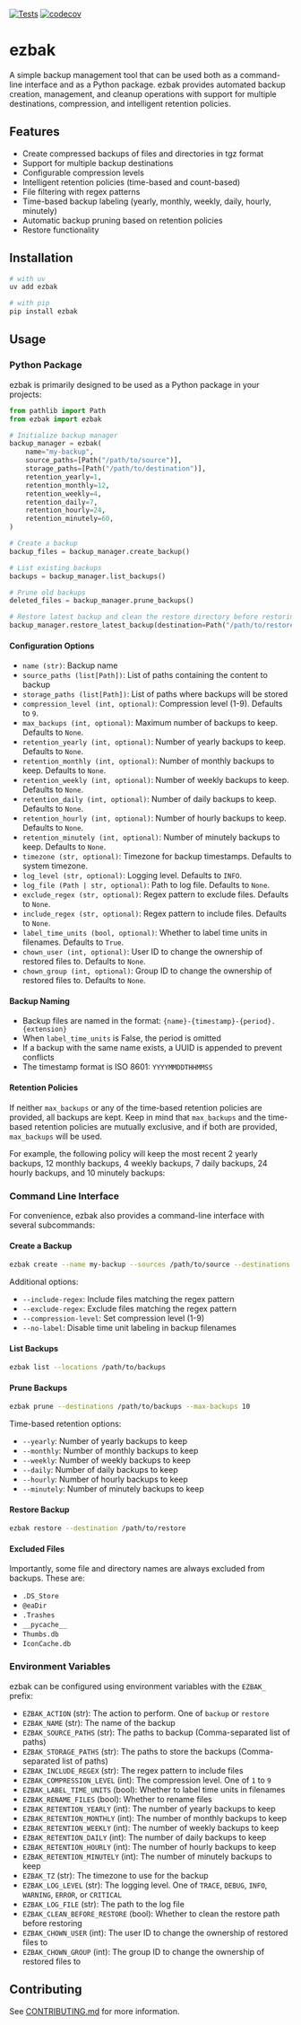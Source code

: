 [![Tests](https://github.com/natelandau/ezbak/actions/workflows/test.yml/badge.svg)](https://github.com/natelandau/ezbak/actions/workflows/test.yml) [![codecov](https://codecov.io/gh/natelandau/ezbak/graph/badge.svg?token=lR581iFOIE)](https://codecov.io/gh/natelandau/ezbak)

# ezbak

A simple backup management tool that can be used both as a command-line interface and as a Python package. ezbak provides automated backup creation, management, and cleanup operations with support for multiple destinations, compression, and intelligent retention policies.

## Features

-   Create compressed backups of files and directories in tgz format
-   Support for multiple backup destinations
-   Configurable compression levels
-   Intelligent retention policies (time-based and count-based)
-   File filtering with regex patterns
-   Time-based backup labeling (yearly, monthly, weekly, daily, hourly, minutely)
-   Automatic backup pruning based on retention policies
-   Restore functionality

## Installation

```bash
# with uv
uv add ezbak

# with pip
pip install ezbak
```

## Usage

### Python Package

ezbak is primarily designed to be used as a Python package in your projects:

```python
from pathlib import Path
from ezbak import ezbak

# Initialize backup manager
backup_manager = ezbak(
    name="my-backup",
    source_paths=[Path("/path/to/source")],
    storage_paths=[Path("/path/to/destination")],
    retention_yearly=1,
    retention_monthly=12,
    retention_weekly=4,
    retention_daily=7,
    retention_hourly=24,
    retention_minutely=60,
)

# Create a backup
backup_files = backup_manager.create_backup()

# List existing backups
backups = backup_manager.list_backups()

# Prune old backups
deleted_files = backup_manager.prune_backups()

# Restore latest backup and clean the restore directory before restoring
backup_manager.restore_latest_backup(destination=Path("/path/to/restore"), clean_before_restore=True)
```

#### Configuration Options

-   `name (str)`: Backup name
-   `source_paths (list[Path])`: List of paths containing the content to backup
-   `storage_paths (list[Path])`: List of paths where backups will be stored
-   `compression_level (int, optional)`: Compression level (1-9). Defaults to `9`.
-   `max_backups (int, optional)`: Maximum number of backups to keep. Defaults to `None`.
-   `retention_yearly (int, optional)`: Number of yearly backups to keep. Defaults to `None`.
-   `retention_monthly (int, optional)`: Number of monthly backups to keep. Defaults to `None`.
-   `retention_weekly (int, optional)`: Number of weekly backups to keep. Defaults to `None`.
-   `retention_daily (int, optional)`: Number of daily backups to keep. Defaults to `None`.
-   `retention_hourly (int, optional)`: Number of hourly backups to keep. Defaults to `None`.
-   `retention_minutely (int, optional)`: Number of minutely backups to keep. Defaults to `None`.
-   `timezone (str, optional)`: Timezone for backup timestamps. Defaults to system timezone.
-   `log_level (str, optional)`: Logging level. Defaults to `INFO`.
-   `log_file (Path | str, optional)`: Path to log file. Defaults to `None`.
-   `exclude_regex (str, optional)`: Regex pattern to exclude files. Defaults to `None`.
-   `include_regex (str, optional)`: Regex pattern to include files. Defaults to `None`.
-   `label_time_units (bool, optional)`: Whether to label time units in filenames. Defaults to `True`.
-   `chown_user (int, optional)`: User ID to change the ownership of restored files to. Defaults to `None`.
-   `chown_group (int, optional)`: Group ID to change the ownership of restored files to. Defaults to `None`.

#### Backup Naming

-   Backup files are named in the format: `{name}-{timestamp}-{period}.{extension}`
-   When `label_time_units` is False, the period is omitted
-   If a backup with the same name exists, a UUID is appended to prevent conflicts
-   The timestamp format is ISO 8601: `YYYYMMDDTHHMMSS`

#### Retention Policies

If neither `max_backups` or any of the time-based retention policies are provided, all backups are kept. Keep in mind that `max_backups` and the time-based retention policies are mutually exclusive, and if both are provided, `max_backups` will be used.

For example, the following policy will keep the most recent 2 yearly backups, 12 monthly backups, 4 weekly backups, 7 daily backups, 24 hourly backups, and 10 minutely backups:

### Command Line Interface

For convenience, ezbak also provides a command-line interface with several subcommands:

#### Create a Backup

```bash
ezbak create --name my-backup --sources /path/to/source --destinations /path/to/destination
```

Additional options:

-   `--include-regex`: Include files matching the regex pattern
-   `--exclude-regex`: Exclude files matching the regex pattern
-   `--compression-level`: Set compression level (1-9)
-   `--no-label`: Disable time unit labeling in backup filenames

#### List Backups

```bash
ezbak list --locations /path/to/backups
```

#### Prune Backups

```bash
ezbak prune --destinations /path/to/backups --max-backups 10
```

Time-based retention options:

-   `--yearly`: Number of yearly backups to keep
-   `--monthly`: Number of monthly backups to keep
-   `--weekly`: Number of weekly backups to keep
-   `--daily`: Number of daily backups to keep
-   `--hourly`: Number of hourly backups to keep
-   `--minutely`: Number of minutely backups to keep

#### Restore Backup

```bash
ezbak restore --destination /path/to/restore
```

#### Excluded Files

Importantly, some file and directory names are always excluded from backups. These are:

-   `.DS_Store`
-   `@eaDir`
-   `.Trashes`
-   `__pycache__`
-   `Thumbs.db`
-   `IconCache.db`

### Environment Variables

ezbak can be configured using environment variables with the `EZBAK_` prefix:

-   `EZBAK_ACTION` (str): The action to perform. One of `backup` or `restore`
-   `EZBAK_NAME` (str): The name of the backup
-   `EZBAK_SOURCE_PATHS` (str): The paths to backup (Comma-separated list of paths)
-   `EZBAK_STORAGE_PATHS` (str): The paths to store the backups (Comma-separated list of paths)
-   `EZBAK_INCLUDE_REGEX` (str): The regex pattern to include files
-   `EZBAK_COMPRESSION_LEVEL` (int): The compression level. One of `1` to `9`
-   `EZBAK_LABEL_TIME_UNITS` (bool): Whether to label time units in filenames
-   `EZBAK_RENAME_FILES` (bool): Whether to rename files
-   `EZBAK_RETENTION_YEARLY` (int): The number of yearly backups to keep
-   `EZBAK_RETENTION_MONTHLY` (int): The number of monthly backups to keep
-   `EZBAK_RETENTION_WEEKLY` (int): The number of weekly backups to keep
-   `EZBAK_RETENTION_DAILY` (int): The number of daily backups to keep
-   `EZBAK_RETENTION_HOURLY` (int): The number of hourly backups to keep
-   `EZBAK_RETENTION_MINUTELY` (int): The number of minutely backups to keep
-   `EZBAK_TZ` (str): The timezone to use for the backup
-   `EZBAK_LOG_LEVEL` (str): The logging level. One of `TRACE`, `DEBUG`, `INFO`, `WARNING`, `ERROR`, or `CRITICAL`
-   `EZBAK_LOG_FILE` (str): The path to the log file
-   `EZBAK_CLEAN_BEFORE_RESTORE` (bool): Whether to clean the restore path before restoring
-   `EZBAK_CHOWN_USER` (int): The user ID to change the ownership of restored files to
-   `EZBAK_CHOWN_GROUP` (int): The group ID to change the ownership of restored files to

## Contributing

See [CONTRIBUTING.md](CONTRIBUTING.md) for more information.
